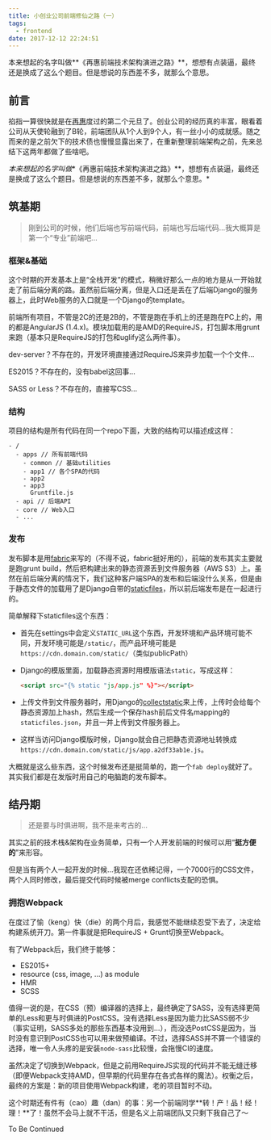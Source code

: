 ```yaml
---
title: 小创业公司前端修仙之路（一）
tags:
  - frontend
date: 2017-12-12 22:24:51
---
```



本来想起的名字叫做**《再惠前端技术架构演进之路》**，想想有点装逼，最终还是换成了这么个题目。但是想说的东西差不多，就那么个意思。

<!-- more -->

## 前言

掐指一算很快就是在[再惠](https://www.kezaihui.com)度过的第二个元旦了。创业公司的经历真的丰富，眼看着公司从天使轮融到了B轮，前端团队从1个人到9个人，有一丝小小的成就感。随之而来的是之前欠下的技术债也慢慢显露出来了，在重新整理前端架构之前，先来总结下这两年都做了些啥吧。

*本来想起的名字叫做**《再惠前端技术架构演进之路》**，想想有点装逼，最终还是换成了这么个题目。但是想说的东西差不多，就那么个意思。*



## 筑基期

>  刚到公司的时候，他们后端也写前端代码，前端也写后端代码…我大概算是第一个“专业”前端吧...



### 框架&基础

这个时期的开发基本上是“全栈开发”的模式，稍微好那么一点的地方是从一开始就走了前后端分离的路。虽然前后端分离，但是入口还是丢在了后端Django的服务器上，此时Web服务的入口就是一个Django的template。

前端所有项目，不管是2C的还是2B的，不管是跑在手机上的还是跑在PC上的，用的都是AngularJS (1.4.x)。模块加载用的是AMD的RequireJS，打包脚本用grunt来跑（基本只是RequireJS的打包和uglify这么两件事）。

dev-server？不存在的，开发环境直接通过RequireJS来异步加载一个个文件...

ES2015？不存在的，没有babel这回事...

SASS or Less？不存在的，直接写CSS...



### 结构

项目的结构是所有代码在同一个repo下面，大致的结构可以描述成这样：

```
- /
  - apps // 所有前端代码
  	- common // 基础utilities
  	- app1 // 各个SPA的代码
  	- app2
  	- app3
  	  Gruntfile.js
  - api // 后端API
  - core // Web入口
  - ...
```



### 发布

发布脚本是用[fabric](http://www.fabfile.org/)来写的（不得不说，fabric挺好用的），前端的发布其实主要就是跑grunt build，然后把构建出来的静态资源丢到文件服务器（AWS S3）上。虽然在前后端分离的情况下，我们这种客户端SPA的发布和后端没什么关系，但是由于静态文件的加载用了是Django自带的[staticfiles](https://docs.djangoproject.com/en/2.0/ref/contrib/staticfiles/)，所以前后端发布是在一起进行的。

简单解释下staticfiles这个东西：

* 首先在settings中会定义`STATIC_URL`这个东西，开发环境和产品环境可能不同，开发环境可能是`/static/`，而产品环境可能是`https://cdn.domain.com/static/`（类似publicPath）

* Django的模版里面，加载静态资源时用模版语法`static`，写成这样：

  ```html
  <script src="{% static "js/app.js" %}"></script>
  ```

* 上传文件到文件服务器时，用Django的[collectstatic](https://docs.djangoproject.com/en/2.0/ref/contrib/staticfiles/#collectstatic)来上传，上传时会给每个静态资源加上hash，然后生成一个保存hash前后文件名mapping的`staticfiles.json`，并且一并上传到文件服务器上。

* 这样当访问Django模版时候，Django就会自己把静态资源地址转换成`https://cdn.domain.com/static/js/app.a2df33ab1e.js`。



大概就是这么些东西，这个时候发布还是挺简单的，跑一个`fab deploy`就好了。其实我们都是在发版时用自己的电脑跑的发布脚本。



## 结丹期

> 还是要与时俱进啊，我不是来考古的...



其实之前的技术栈&架构在业务简单，只有一个人开发前端的时候可以用“**挺方便的**”来形容。

但是当有两个人一起开发的时候…我现在还依稀记得，一个7000行的CSS文件，两个人同时修改，最后提交代码时候被merge conflicts支配的恐惧。



### 拥抱Webpack

在度过了愉（keng）快（die）的两个月后，我感觉不能继续忍受下去了，决定给构建系统开刀。第一件事就是把RequireJS + Grunt切换至Webpack。

有了Webpack后，我们终于能够：

* ES2015+
* resource (css, image, …) as module
* HMR
* SCSS

值得一说的是，在CSS（预）编译器的选择上，最终确定了SASS，没有选择更简单的Less和更与时俱进的PostCSS。没有选择Less是因为能力比SASS弱不少（事实证明，SASS多处的那些东西基本没用到…），而没选PostCSS是因为，当时没有意识到PostCSS也可以用来做预编译。不过，选择SASS并不算一个错误的选择，唯一令人头疼的是安装`node-sass`比较慢，会拖慢CI的速度。



虽然决定了切换到Webpack，但是之前用RequireJS实现的代码并不能无缝迁移（即便Webpack支持AMD，但早期的代码里存在各式各样的魔法）。权衡之后，最终的方案是：新的项目使用Webpack构建，老的项目暂时不动。



这个时期还有件有（cao）趣（dan）的事：另一个前端同学**转！产！品！经！理！**了！虽然不会马上就不干活，但是名义上前端团队又只剩下我自己了～



To Be Continued
